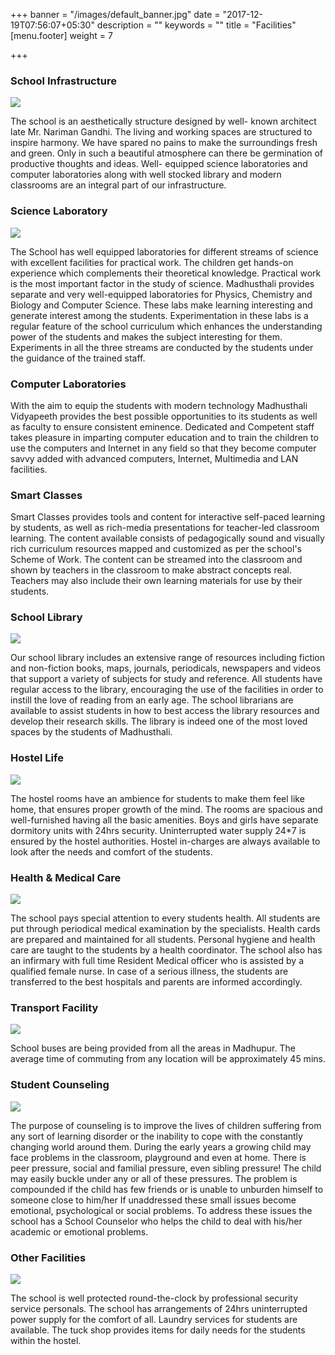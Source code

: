 +++
banner = "/images/default_banner.jpg"
date = "2017-12-19T07:56:07+05:30"
description = ""
keywords = ""
title = "Facilities"
[menu.footer]
weight = 7

+++
### School Infrastructure

![](/uploads/2017/12/19/IMG_3162.jpg)

The school is an aesthetically structure designed by well- known  architect late Mr. Nariman Gandhi. The living and working spaces are  structured to inspire harmony. We have spared no pains to make the  surroundings fresh and green. Only in such a beautiful atmosphere can  there be germination of productive thoughts and ideas. Well- equipped  science laboratories and computer laboratories along with well stocked  library and modern classrooms are an integral part of our  infrastructure.

### Science Laboratory

![](/uploads/2017/12/19/IMG_2929.jpg)

The School has well equipped laboratories for different  streams of science with excellent facilities for practical work. The  children get hands-on experience which complements their theoretical  knowledge. Practical work is the most important factor in the study of  science. Madhusthali provides separate and very well-equipped  laboratories for Physics, Chemistry and Biology and Computer Science.  These labs make learning interesting and generate interest among the  students. Experimentation in these labs is a regular feature of the  school curriculum which enhances the understanding power of the students  and makes the subject interesting for them. Experiments in all the  three streams are conducted by the students under the guidance of the  trained staff.

### Computer Laboratories

With the aim to equip the students with modern technology  Madhusthali Vidyapeeth provides the best possible opportunities to its  students as well as faculty to ensure consistent eminence. Dedicated and  Competent staff takes pleasure in imparting computer education and to  train the children to use the computers and Internet in any field so  that they become computer savvy added with advanced computers, Internet,  Multimedia and LAN facilities.

### Smart Classes

Smart Classes provides tools and content for interactive  self-paced learning by students, as well as rich-media presentations for  teacher-led classroom learning. The content available consists of  pedagogically sound and visually rich curriculum resources mapped and  customized as per the school's Scheme of Work. The content can be  streamed into the classroom and shown by teachers in the classroom to  make abstract concepts real. Teachers may also include their own  learning materials for use by their students.

### School Library

![](/uploads/2017/12/19/IMG_2967.jpg)

Our school library includes an extensive range of resources  including fiction and non-fiction books, maps, journals, periodicals,  newspapers and videos that support a variety of subjects for study and  reference. All students have regular access to the library, encouraging  the use of the facilities in order to instill the love of reading from  an early age. The school librarians are available to assist students in  how to best access the library resources and develop their research  skills. The library is indeed one of the most loved spaces by the  students of Madhusthali.

### Hostel Life

![](/uploads/2017/12/19/IMG_3267.jpg)

The hostel rooms have an ambience for students to make them  feel like home, that ensures proper growth of the mind. The rooms are  spacious and well-furnished having all the basic amenities. Boys and  girls have separate dormitory units with 24hrs security. Uninterrupted  water supply 24\*7 is ensured by the hostel authorities. Hostel  in-charges are always available to look after the needs and comfort of  the students.

### Health & Medical Care

![](/uploads/2017/12/19/IMG_3151.jpg)

The school pays special attention to every students health.  All students are put through periodical medical examination by the  specialists. Health cards are prepared and maintained for all students.  Personal hygiene and health care are taught to the students by a health  coordinator. The school also has an infirmary with full time Resident  Medical officer who is assisted by a qualified female nurse. In case of a  serious illness, the students are transferred to the best hospitals and  parents are informed accordingly.

### Transport Facility

![](/uploads/2017/12/19/IMG_2818.jpg)

School buses are being provided from all the areas in  Madhupur. The average time of commuting from any location will be  approximately 45 mins.

### Student Counseling

![](/uploads/2017/12/19/IMG_3313.jpg)

The purpose of counseling is to improve the lives of  children suffering from any sort of learning disorder or the inability  to cope with the constantly changing world around them. During the early  years a growing child may face problems in the classroom, playground  and even at home. There is peer pressure, social and familial pressure,  even sibling pressure! The child may easily buckle under any or all of  these pressures. The problem is compounded if the child has few friends  or is unable to unburden himself to someone close to him/her If  unaddressed these small issues become emotional, psychological or social  problems. To address these issues the school has a School Counselor who  helps the child to deal with his/her academic or emotional problems.

### Other Facilities

![](/uploads/2017/12/19/IMG_3114.jpg)

The school is well protected round-the-clock by professional  security service personals. The school has arrangements of 24hrs  uninterrupted power supply for the comfort of all. Laundry services for  students are available. The tuck shop provides items for daily needs for  the students within the hostel.